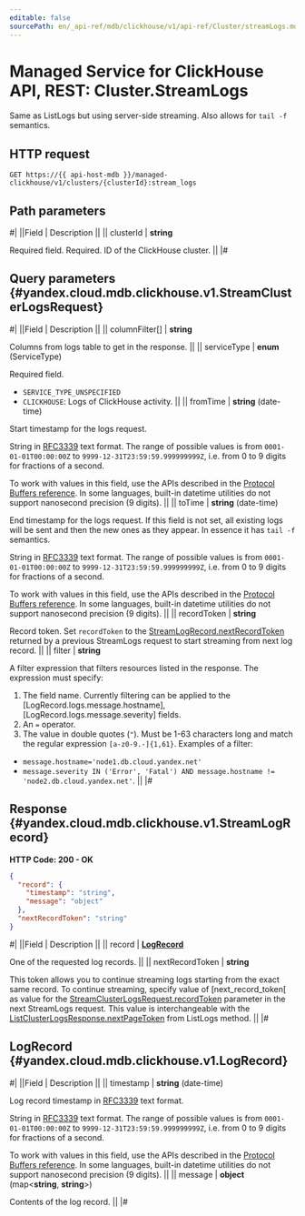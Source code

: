 ```yaml
---
editable: false
sourcePath: en/_api-ref/mdb/clickhouse/v1/api-ref/Cluster/streamLogs.md
---
```


# Managed Service for ClickHouse API, REST: Cluster.StreamLogs

Same as ListLogs but using server-side streaming. Also allows for `tail -f` semantics.

## HTTP request

```
GET https://{{ api-host-mdb }}/managed-clickhouse/v1/clusters/{clusterId}:stream_logs
```

## Path parameters

#|
||Field | Description ||
|| clusterId | **string**

Required field. Required. ID of the ClickHouse cluster. ||
|#

## Query parameters {#yandex.cloud.mdb.clickhouse.v1.StreamClusterLogsRequest}

#|
||Field | Description ||
|| columnFilter[] | **string**

Columns from logs table to get in the response. ||
|| serviceType | **enum** (ServiceType)

Required field. 

- `SERVICE_TYPE_UNSPECIFIED`
- `CLICKHOUSE`: Logs of ClickHouse activity. ||
|| fromTime | **string** (date-time)

Start timestamp for the logs request.

String in [RFC3339](https://www.ietf.org/rfc/rfc3339.txt) text format. The range of possible values is from
`0001-01-01T00:00:00Z` to `9999-12-31T23:59:59.999999999Z`, i.e. from 0 to 9 digits for fractions of a second.

To work with values in this field, use the APIs described in the
[Protocol Buffers reference](https://developers.google.com/protocol-buffers/docs/reference/overview).
In some languages, built-in datetime utilities do not support nanosecond precision (9 digits). ||
|| toTime | **string** (date-time)

End timestamp for the logs request.
If this field is not set, all existing logs will be sent and then the new ones as
they appear. In essence it has `tail -f` semantics.

String in [RFC3339](https://www.ietf.org/rfc/rfc3339.txt) text format. The range of possible values is from
`0001-01-01T00:00:00Z` to `9999-12-31T23:59:59.999999999Z`, i.e. from 0 to 9 digits for fractions of a second.

To work with values in this field, use the APIs described in the
[Protocol Buffers reference](https://developers.google.com/protocol-buffers/docs/reference/overview).
In some languages, built-in datetime utilities do not support nanosecond precision (9 digits). ||
|| recordToken | **string**

Record token. Set `recordToken` to the [StreamLogRecord.nextRecordToken](#yandex.cloud.mdb.clickhouse.v1.StreamLogRecord) returned by a previous StreamLogs
request to start streaming from next log record. ||
|| filter | **string**

A filter expression that filters resources listed in the response.
The expression must specify:
1. The field name. Currently filtering can be applied to the [LogRecord.logs.message.hostname], [LogRecord.logs.message.severity] fields.
2. An `=` operator.
3. The value in double quotes (`"`). Must be 1-63 characters long and match the regular expression `[a-z0-9.-]{1,61}`.
Examples of a filter:
- `message.hostname='node1.db.cloud.yandex.net'`
- `message.severity IN ('Error', 'Fatal') AND message.hostname != 'node2.db.cloud.yandex.net'`. ||
|#

## Response {#yandex.cloud.mdb.clickhouse.v1.StreamLogRecord}

**HTTP Code: 200 - OK**

```json
{
  "record": {
    "timestamp": "string",
    "message": "object"
  },
  "nextRecordToken": "string"
}
```

#|
||Field | Description ||
|| record | **[LogRecord](#yandex.cloud.mdb.clickhouse.v1.LogRecord)**

One of the requested log records. ||
|| nextRecordToken | **string**

This token allows you to continue streaming logs starting from the exact
same record. To continue streaming, specify value of [next_record_token[
as value for the [StreamClusterLogsRequest.recordToken](#yandex.cloud.mdb.clickhouse.v1.StreamClusterLogsRequest) parameter in the next StreamLogs request.
This value is interchangeable with the [ListClusterLogsResponse.nextPageToken](/docs/managed-clickhouse/api-ref/Cluster/listLogs#yandex.cloud.mdb.clickhouse.v1.ListClusterLogsResponse) from ListLogs method. ||
|#

## LogRecord {#yandex.cloud.mdb.clickhouse.v1.LogRecord}

#|
||Field | Description ||
|| timestamp | **string** (date-time)

Log record timestamp in [RFC3339](https://www.ietf.org/rfc/rfc3339.txt) text format.

String in [RFC3339](https://www.ietf.org/rfc/rfc3339.txt) text format. The range of possible values is from
`0001-01-01T00:00:00Z` to `9999-12-31T23:59:59.999999999Z`, i.e. from 0 to 9 digits for fractions of a second.

To work with values in this field, use the APIs described in the
[Protocol Buffers reference](https://developers.google.com/protocol-buffers/docs/reference/overview).
In some languages, built-in datetime utilities do not support nanosecond precision (9 digits). ||
|| message | **object** (map<**string**, **string**>)

Contents of the log record. ||
|#